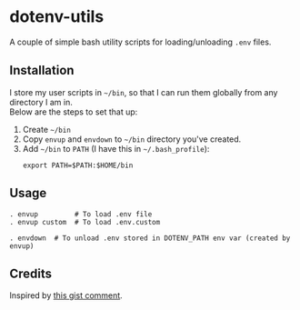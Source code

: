 # dotenv-utils

A couple of simple bash utility scripts for loading/unloading `.env` files.

## Installation

I store my user scripts in `~/bin`, so that I can run them globally from any directory I am in.  
Below are the steps to set that up:
1. Create `~/bin`
2. Copy `envup` and `envdown` to `~/bin` directory you've created.
3. Add `~/bin` to `PATH` (I have this in `~/.bash_profile`):  
    ```shell
    export PATH=$PATH:$HOME/bin
    ```


## Usage

```shell
. envup         # To load .env file
. envup custom  # To load .env.custom
```

```shell
. envdown  # To unload .env stored in DOTENV_PATH env var (created by envup)
```

## Credits

Inspired by [this gist comment](https://gist.github.com/mihow/9c7f559807069a03e302605691f85572#gistcomment-3225272).
